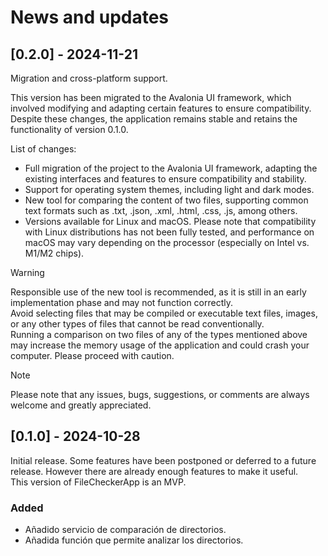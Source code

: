 # News and updates

## [0.2.0] - 2024-11-21

Migration and cross-platform support.

This version has been migrated to the Avalonia UI framework, which involved modifying and adapting certain features to ensure compatibility. Despite these changes, the application remains stable and retains the functionality of version 0.1.0.

List of changes:

- Full migration of the project to the Avalonia UI framework, adapting the existing interfaces and features to ensure compatibility and stability.
- Support for operating system themes, including light and dark modes.
- New tool for comparing the content of two files, supporting common text formats such as .txt, .json, .xml, .html, .css, .js, among others.
- Versions available for Linux and macOS. Please note that compatibility with Linux distributions has not been fully tested, and performance on macOS may vary depending on the processor (especially on Intel vs. M1/M2 chips).

>[!WARNING]  
> Responsible use of the new tool is recommended, as it is still in an early implementation phase and may not function correctly.  
> Avoid selecting files that may be compiled or executable text files, images, or any other types of files that cannot be read conventionally.  
> Running a comparison on two files of any of the types mentioned above may increase the memory usage of the application and could crash your computer. Please proceed with caution.

>[!NOTE]  
> Please note that any issues, bugs, suggestions, or comments are always welcome and greatly appreciated.

## [0.1.0] - 2024-10-28

Initial release. Some features have been postponed or deferred to a future release. However there are already enough features to make it useful.</br>
This version of FileCheckerApp is an MVP.

### Added

* Añadido servicio de comparación de directorios.
* Añadida función que permite analizar los directorios.